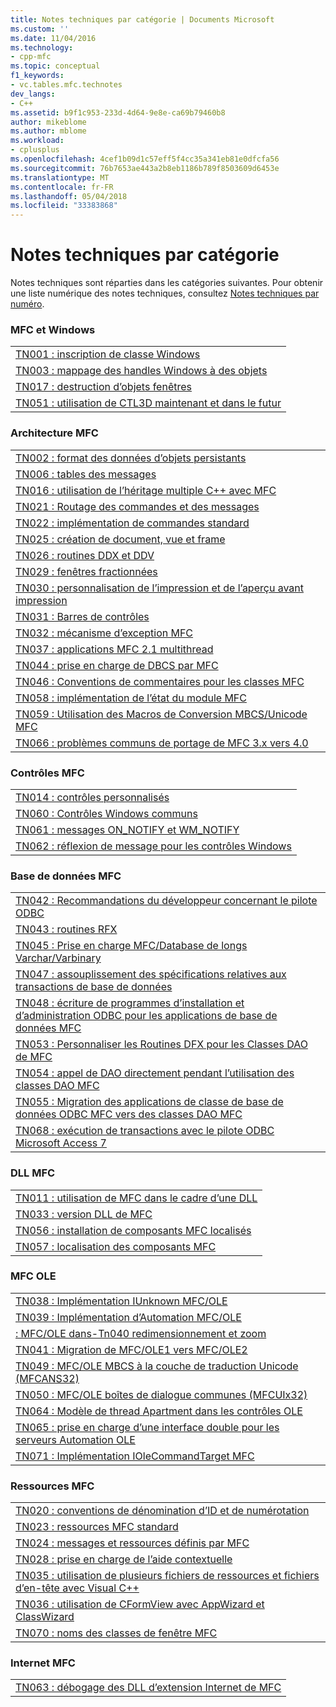 ```yaml
---
title: Notes techniques par catégorie | Documents Microsoft
ms.custom: ''
ms.date: 11/04/2016
ms.technology:
- cpp-mfc
ms.topic: conceptual
f1_keywords:
- vc.tables.mfc.technotes
dev_langs:
- C++
ms.assetid: b9f1c953-233d-4d64-9e8e-ca69b79460b8
author: mikeblome
ms.author: mblome
ms.workload:
- cplusplus
ms.openlocfilehash: 4cef1b09d1c57eff5f4cc35a341eb81e0dfcfa56
ms.sourcegitcommit: 76b7653ae443a2b8eb1186b789f8503609d6453e
ms.translationtype: MT
ms.contentlocale: fr-FR
ms.lasthandoff: 05/04/2018
ms.locfileid: "33383868"
---
```

# <a name="technical-notes-by-category"></a>Notes techniques par catégorie
Notes techniques sont réparties dans les catégories suivantes. Pour obtenir une liste numérique des notes techniques, consultez [Notes techniques par numéro](../mfc/technical-notes-by-number.md).  
  
### <a name="mfc-and-windows"></a>MFC et Windows  
  
||  
|-|  
|[TN001 : inscription de classe Windows](../mfc/tn001-window-class-registration.md)|  
|[TN003 : mappage des handles Windows à des objets](../mfc/tn003-mapping-of-windows-handles-to-objects.md)|  
|[TN017 : destruction d’objets fenêtres](../mfc/tn017-destroying-window-objects.md)|  
|[TN051 : utilisation de CTL3D maintenant et dans le futur](../mfc/tn051-using-ctl3d-now-and-in-the-future.md)|  
  
### <a name="mfc-architecture"></a>Architecture MFC  
  
||  
|-|  
|[TN002 : format des données d’objets persistants](../mfc/tn002-persistent-object-data-format.md)|  
|[TN006 : tables des messages](../mfc/tn006-message-maps.md)|  
|[TN016 : utilisation de l’héritage multiple C++ avec MFC](../mfc/tn016-using-cpp-multiple-inheritance-with-mfc.md)|  
|[TN021 : Routage des commandes et des messages](../mfc/tn021-command-and-message-routing.md)|  
|[TN022 : implémentation de commandes standard](../mfc/tn022-standard-commands-implementation.md)|  
|[TN025 : création de document, vue et frame](../mfc/tn025-document-view-and-frame-creation.md)|  
|[TN026 : routines DDX et DDV](../mfc/tn026-ddx-and-ddv-routines.md)|  
|[TN029 : fenêtres fractionnées](../mfc/tn029-splitter-windows.md)|  
|[TN030 : personnalisation de l’impression et de l’aperçu avant impression](../mfc/tn030-customizing-printing-and-print-preview.md)|  
|[TN031 : Barres de contrôles](../mfc/tn031-control-bars.md)|  
|[TN032 : mécanisme d’exception MFC](../mfc/tn032-mfc-exception-mechanism.md)|  
|[TN037 : applications MFC 2.1 multithread](../mfc/tn037-multithreaded-mfc-2-1-applications.md)|  
|[TN044 : prise en charge de DBCS par MFC](../mfc/tn044-mfc-support-for-dbcs.md)|  
|[TN046 : Conventions de commentaires pour les classes MFC](../mfc/tn046-commenting-conventions-for-the-mfc-classes.md)|  
|[TN058 : implémentation de l’état du module MFC](../mfc/tn058-mfc-module-state-implementation.md)|  
|[TN059 : Utilisation des Macros de Conversion MBCS/Unicode MFC](../mfc/tn059-using-mfc-mbcs-unicode-conversion-macros.md)|  
|[TN066 : problèmes communs de portage de MFC 3.x vers 4.0](../mfc/tn066-common-mfc-3-x-to-4-0-porting-issues.md)|  
  
### <a name="mfc-controls"></a>Contrôles MFC  
  
||  
|-|  
|[TN014 : contrôles personnalisés](../mfc/tn014-custom-controls.md)|  
|[TN060 : Contrôles Windows communs](../mfc/tn060-the-new-windows-common-controls.md)|  
|[TN061 : messages ON_NOTIFY et WM_NOTIFY](../mfc/tn061-on-notify-and-wm-notify-messages.md)|  
|[TN062 : réflexion de message pour les contrôles Windows](../mfc/tn062-message-reflection-for-windows-controls.md)|  
  
### <a name="mfc-database"></a>Base de données MFC  
  
||  
|-|  
|[TN042 : Recommandations du développeur concernant le pilote ODBC](../mfc/tn042-odbc-driver-developer-recommendations.md)|  
|[TN043 : routines RFX](../mfc/tn043-rfx-routines.md)|  
|[TN045 : Prise en charge MFC/Database de longs Varchar/Varbinary](../mfc/tn045-mfc-database-support-for-long-varchar-varbinary.md)|  
|[TN047 : assouplissement des spécifications relatives aux transactions de base de données](../mfc/tn047-relaxing-database-transaction-requirements.md)|  
|[TN048 : écriture de programmes d’installation et d’administration ODBC pour les applications de base de données MFC](../mfc/tn048-writing-odbc-setup-and-administration-programs.md)|  
|[TN053 : Personnaliser les Routines DFX pour les Classes DAO de MFC](../mfc/tn053-custom-dfx-routines-for-dao-database-classes.md)|  
|[TN054 : appel de DAO directement pendant l’utilisation des classes DAO MFC](../mfc/tn054-calling-dao-directly-while-using-mfc-dao-classes.md)|  
|[TN055 : Migration des applications de classe de base de données ODBC MFC vers des classes DAO MFC](../mfc/tn055-migrating-mfc-odbc-database-class-applications-to-mfc-dao-classes.md)|  
|[TN068 : exécution de transactions avec le pilote ODBC Microsoft Access 7](../mfc/tn068-performing-transactions-with-the-microsoft-access-7-odbc-driver.md)|  
  
### <a name="mfc-dlls"></a>DLL MFC  
  
||  
|-|  
|[TN011 : utilisation de MFC dans le cadre d’une DLL](../mfc/tn011-using-mfc-as-part-of-a-dll.md)|  
|[TN033 : version DLL de MFC](../mfc/tn033-dll-version-of-mfc.md)|  
|[TN056 : installation de composants MFC localisés](../mfc/tn056-installation-of-localized-mfc-components.md)|  
|[TN057 : localisation des composants MFC](../mfc/tn057-localization-of-mfc-components.md)|  
  
### <a name="mfc-ole"></a>MFC OLE  
  
||  
|-|  
|[TN038 : Implémentation IUnknown MFC/OLE](../mfc/tn038-mfc-ole-iunknown-implementation.md)|  
|[TN039 : Implémentation d’Automation MFC/OLE](../mfc/tn039-mfc-ole-automation-implementation.md)|  
|[: MFC/OLE dans-Tn040 redimensionnement et zoom](../mfc/tn040-mfc-ole-in-place-resizing-and-zooming.md)|  
|[TN041 : Migration de MFC/OLE1 vers MFC/OLE2](../mfc/tn041-mfc-ole1-migration-to-mfc-ole-2.md)|  
|[TN049 : MFC/OLE MBCS à la couche de traduction Unicode (MFCANS32)](../mfc/tn049-mfc-ole-mbcs-to-unicode-translation-layer-mfcans32.md)|  
|[TN050 : MFC/OLE boîtes de dialogue communes (MFCUIx32)](../mfc/tn050-mfc-ole-common-dialogs-mfcuix32.md)|  
|[TN064 : Modèle de thread Apartment dans les contrôles OLE](../mfc/tn064-apartment-model-threading-in-activex-controls.md)|  
|[TN065 : prise en charge d’une interface double pour les serveurs Automation OLE](../mfc/tn065-dual-interface-support-for-ole-automation-servers.md)|  
|[TN071 : Implémentation IOleCommandTarget MFC](../mfc/tn071-mfc-iolecommandtarget-implementation.md)|  
  
### <a name="mfc-resources"></a>Ressources MFC  
  
||  
|-|  
|[TN020 : conventions de dénomination d’ID et de numérotation](../mfc/tn020-id-naming-and-numbering-conventions.md)|  
|[TN023 : ressources MFC standard](../mfc/tn023-standard-mfc-resources.md)|  
|[TN024 : messages et ressources définis par MFC](../mfc/tn024-mfc-defined-messages-and-resources.md)|  
|[TN028 : prise en charge de l’aide contextuelle](../mfc/tn028-context-sensitive-help-support.md)|  
|[TN035 : utilisation de plusieurs fichiers de ressources et fichiers d’en-tête avec Visual C++](../mfc/tn035-using-multiple-resource-files-and-header-files-with-visual-cpp.md)|  
|[TN036 : utilisation de CFormView avec AppWizard et ClassWizard](../mfc/tn036-using-cformview-with-appwizard-and-classwizard.md)|  
|[TN070 : noms des classes de fenêtre MFC](../mfc/tn070-mfc-window-class-names.md)|  
  
### <a name="mfc-internet"></a>Internet MFC  
  
||  
|-|  
|[TN063 : débogage des DLL d’extension Internet de MFC](../mfc/tn063-debugging-internet-extension-dlls.md)|

